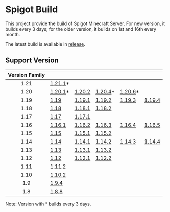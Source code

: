 # Spigot Build

This project provide the build of Spigot Minecraft Server. For new version, it builds every 3 days; for the older version, it builds on 1st and 16th every month.

The latest build is available in [release](https://github.com/BaldGang/spigot-build/releases/latest).

## Support Version

| Version Family | | | | | |
|:---:|---|---|---|---|---|
| 1.21 | [1.21.1](https://github.com/BaldGang/spigot-build/releases/latest/download/spigot-1.21.1.jar)* | | | | |
| 1.20 | [1.20.1](https://github.com/BaldGang/spigot-build/releases/latest/download/spigot-1.20.1.jar)* | [1.20.2](https://github.com/BaldGang/spigot-build/releases/latest/download/spigot-1.20.2.jar) | [1.20.4](https://github.com/BaldGang/spigot-build/releases/latest/download/spigot-1.20.4.jar)* | [1.20.6](https://github.com/BaldGang/spigot-build/releases/latest/download/spigot-1.20.6.jar)* | |
| 1.19 | [1.19](https://github.com/BaldGang/spigot-build/releases/latest/download/spigot-1.19.jar) | [1.19.1](https://github.com/BaldGang/spigot-build/releases/latest/download/spigot-1.19.1.jar) | [1.19.2](https://github.com/BaldGang/spigot-build/releases/latest/download/spigot-1.19.2.jar) | [1.19.3](https://github.com/BaldGang/spigot-build/releases/latest/download/spigot-1.19.3.jar) | [1.19.4](https://github.com/BaldGang/spigot-build/releases/latest/download/spigot-1.19.4.jar) |
| 1.18 | [1.18](https://github.com/BaldGang/spigot-build/releases/latest/download/spigot-1.18.jar) | [1.18.1](https://github.com/BaldGang/spigot-build/releases/latest/download/spigot-1.18.1.jar) | [1.18.2](https://github.com/BaldGang/spigot-build/releases/latest/download/spigot-1.18.2.jar) | | |
| 1.17 | [1.17](https://github.com/BaldGang/spigot-build/releases/latest/download/spigot-1.17.jar) | [1.17.1](https://github.com/BaldGang/spigot-build/releases/latest/download/spigot-1.17.1.jar) | | | |
| 1.16 | [1.16.1](https://github.com/BaldGang/spigot-build/releases/latest/download/spigot-1.16.1.jar) | [1.16.2](https://github.com/BaldGang/spigot-build/releases/latest/download/spigot-1.16.2.jar) | [1.16.3](https://github.com/BaldGang/spigot-build/releases/latest/download/spigot-1.16.3.jar) | [1.16.4](https://github.com/BaldGang/spigot-build/releases/latest/download/spigot-1.16.4.jar) | [1.16.5](https://github.com/BaldGang/spigot-build/releases/latest/download/spigot-1.16.5.jar) |
| 1.15 | [1.15](https://github.com/BaldGang/spigot-build/releases/latest/download/spigot-1.15.jar) | [1.15.1](https://github.com/BaldGang/spigot-build/releases/latest/download/spigot-1.15.1.jar) | [1.15.2](https://github.com/BaldGang/spigot-build/releases/latest/download/spigot-1.15.2.jar) | | |
| 1.14 | [1.14](https://github.com/BaldGang/spigot-build/releases/latest/download/spigot-1.14.jar) | [1.14.1](https://github.com/BaldGang/spigot-build/releases/latest/download/spigot-1.14.1.jar) | [1.14.2](https://github.com/BaldGang/spigot-build/releases/latest/download/spigot-1.14.2.jar) | [1.14.3](https://github.com/BaldGang/spigot-build/releases/latest/download/spigot-1.14.3.jar) | [1.14.4](https://github.com/BaldGang/spigot-build/releases/latest/download/spigot-1.14.4.jar) |
| 1.13 | [1.13](https://github.com/BaldGang/spigot-build/releases/latest/download/spigot-1.13.jar) | [1.13.1](https://github.com/BaldGang/spigot-build/releases/latest/download/spigot-1.13.1.jar) | [1.13.2](https://github.com/BaldGang/spigot-build/releases/latest/download/spigot-1.13.2.jar) | | |
| 1.12 | [1.12](https://github.com/BaldGang/spigot-build/releases/latest/download/spigot-1.12.jar) | [1.12.1](https://github.com/BaldGang/spigot-build/releases/latest/download/spigot-1.12.1.jar) | [1.12.2](https://github.com/BaldGang/spigot-build/releases/latest/download/spigot-1.12.2.jar) | | |
| 1.11 | [1.11.2](https://github.com/BaldGang/spigot-build/releases/latest/download/spigot-1.11.2.jar) | | | | |
| 1.10 | [1.10.2](https://github.com/BaldGang/spigot-build/releases/latest/download/spigot-1.10.2.jar) | | | | |
| 1.9 | [1.9.4](https://github.com/BaldGang/spigot-build/releases/latest/download/spigot-1.9.4.jar) | | | | |
| 1.8 | [1.8.8](https://github.com/BaldGang/spigot-build/releases/latest/download/spigot-1.8.8.jar) | | | | |

Note: Version with * builds every 3 days.